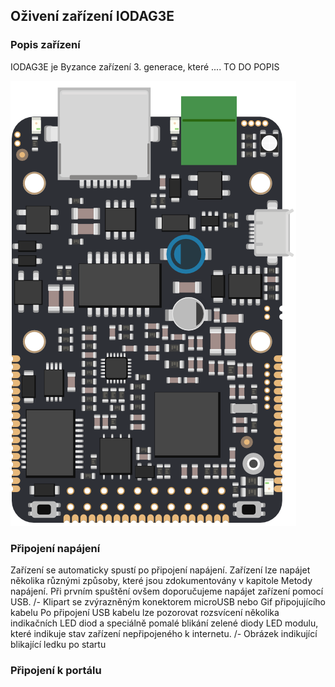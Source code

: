 ## Oživení zařízení IODAG3E 

### Popis zařízení

IODAG3E je Byzance zařízení 3. generace, které .... TO DO POPIS

![IODAG3E BOARD](/images/ioda_board.png)

### Připojení napájení

Zařízení se automaticky spustí po připojení napájení. Zařízení lze napájet několika různými způsoby, které jsou zdokumentovány v kapitole Metody napájení. Při prvním spuštění ovšem doporučujeme napájet zařízení pomocí USB.
/- Klipart se zvýrazněným konektorem microUSB nebo Gif připojujícího kabelu
Po připojení USB kabelu lze pozorovat rozsvícení několika indikačních LED diod a speciálně pomalé blikání zelené diody LED modulu, které indikuje stav zařízení nepřipojeného k internetu.
/- Obrázek indikující blikající ledku po startu

### Připojení k portálu